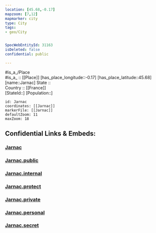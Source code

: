 ```yaml
---
location: [45.68,-0.17] 
mapzoom: [7,12] 
mapmarker: city 
type: City
tags:
- geo/City


SpocWebEntityId: 31163
isDeleted: false
confidential: public

---
```

#is_a_/Place  
#is_a_ :: [[Place]] 
[has_place_longitude::-0.17] 
[has_place_latitude::45.68] 
[name::Jarnac] 
State ::  
Country :: [[France]]  
[StateId::] 
[Population::] 



```leaflet
id: Jarnac
coordinates: [[Jarnac]] 
markerFile: [[Jarnac]] 
defaultZoom: 11 
maxZoom: 18
```


## Confidential Links & Embeds: 

### [Jarnac](/_Standards/Earth/Continent/Europe/Europe~West/France/regions~France/Nouvelle-Aquitaine/departments~Aquitaine/Charente/communes~Charente/Cognac/cities~Cognac/Jarnac.md) 

### [Jarnac.public](/_public/Earth/Continent/Europe/Europe~West/France/regions~France/Nouvelle-Aquitaine/departments~Aquitaine/Charente/communes~Charente/Cognac/cities~Cognac/Jarnac.public.md) 

### [Jarnac.internal](/_internal/Earth/Continent/Europe/Europe~West/France/regions~France/Nouvelle-Aquitaine/departments~Aquitaine/Charente/communes~Charente/Cognac/cities~Cognac/Jarnac.internal.md) 

### [Jarnac.protect](/_protect/Earth/Continent/Europe/Europe~West/France/regions~France/Nouvelle-Aquitaine/departments~Aquitaine/Charente/communes~Charente/Cognac/cities~Cognac/Jarnac.protect.md) 

### [Jarnac.private](/_private/Earth/Continent/Europe/Europe~West/France/regions~France/Nouvelle-Aquitaine/departments~Aquitaine/Charente/communes~Charente/Cognac/cities~Cognac/Jarnac.private.md) 

### [Jarnac.personal](/_personal/Earth/Continent/Europe/Europe~West/France/regions~France/Nouvelle-Aquitaine/departments~Aquitaine/Charente/communes~Charente/Cognac/cities~Cognac/Jarnac.personal.md) 

### [Jarnac.secret](/_secret/Earth/Continent/Europe/Europe~West/France/regions~France/Nouvelle-Aquitaine/departments~Aquitaine/Charente/communes~Charente/Cognac/cities~Cognac/Jarnac.secret.md)

